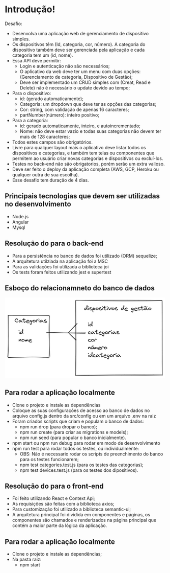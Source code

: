 # Introdução!

Desafio:
  - Desenvolva uma aplicação web de gerenciamento de dispositivo simples.
  - Os dispositivos têm (Id, categoria, cor, número). A categoria do dispositivo também deve ser gerenciada pela aplicação e cada categoria tem um (id, nome).
  - Essa API deve permitir:
    * Login e autenticação não são necessários;
    * O aplicativo da web deve ter um menu com duas opções: (Gerenciamento de categoria, Dispositivo de Gestão);
    * Deve ser implementado um CRUD simples com (Creat, Read e Delete) não é necessário o update devido ao tempo;
  - Para o dispositivo:
    * id: (gerado automaticamente);
    * Categoria: um dropdown que deve ter as opções das categorias;
    * Cor: string, com validação de apenas 16 caracteres;
    * partNumber(número): inteiro positivo;
  - Para a categoria:
    * id: gerado automaticamente, inteiro, e autoincrementado;
    * Nome: não deve estar vazio e todas suas categorias não devem ter mais de 128 caracteres;
  - Todos estes campos são obrigatórios.
  - Livre para qualquer layout mais o aplicativo deve listar todos os dispositivos e categorias, e também tem telas ou componentes que permitem ao usuário criar novas categorias e dispositivos ou excluí-los.
  - Testes no back-end não são obrigatorios, porém serão um extra valioso.
  - Deve ser feito o deploy da aplicação completa (AWS, GCP, Heroku ou qualquer outra de sua escolha).
  - Esse desafio tem duração de 4 dias.

## Principais tecnologias que devem ser utilizadas no desenvolvimento 
  * Node.js 
  * Angular
  * Mysql
 
## Resolução do para o back-end
  * Para a persistência no banco de dados foi utilizado (ORM) sequelize;
  * A arquitetura utilziada na aplicação foi a MSC
  * Para as validações foi utilizada a biblioteca joi
  * Os tests foram feitos utilizando jest e supertest
 
## Esboço do relacionamneto do banco de dados
  ![Preview](https://github.com/sagacello/teste_eldorado/blob/main/esbo%C3%A7o_eldorado.png)
  
## Para rodar a aplicação localmente
  * Clone o projeto e instale as dependências
  * Coloque as suas configurações de acesso ao banco de dados no arquivo config.js dentro da src/config ou em um arquivo .env na raiz 
  * Foram criados scripts que criam e populam o banco de dados:
    - npm run drop (para dropar o banco);
    - npm run create (para criar as migrations e models);
    - npm run seed (para popular o banco inicialmente).
  * npm start ou npm run debug para rodar em modo de desenvolvimento
  * npm run test para rodar todos os testes, ou individualmente:
    - OBS: Não é necessario rodar os scripts de preenchimento do banco para os testes funcionarem;
    - npm test categories.test.js (para os testes das categorias);
    - npm test devices.test.js (para os testes dos dipositivos).
    
## Resolução do para o front-end
  * Foi feito utilizando React e Context Api;
  * As requisições são feitas com a biblioteca axios;
  * Para customização foi utilizado a biblioteca semantic-ui;
  * A arquitetura principal foi dividida em componentes e páginas, os componentes são chamados e renderizados na página principal que contém a maior parte da lógica da aplicação.

## Para rodar a aplicação localmente 
  * Clone o projeto e instale as dependências;
  * Na pasta raiz:
    - npm start
